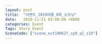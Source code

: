```yaml
---
layout: post
title:  "이벤트_2019여름_0화_오프닝"
date:   2020-11-21 03:00:00 +0000
categories: Event
Tags: Story Event
SceneCode: ["scene_evt190627_cp0_q1_s10"]
---
```

